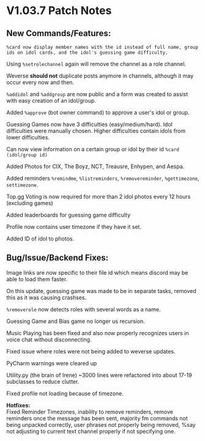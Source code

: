 # **V1.03.7 Patch Notes**  

## **New Commands/Features:**  
`%card now display member names with the id instead of full name, group ids on idol cards, and the idol's guessing game difficulty.`  

Using `%setrolechannel` again will remove the channel as a role channel.  

Weverse **should not** duplicate posts anymore in channels, although it may occur every now and then.  

`%addidol` and `%addgroup` are now public and a form was created to assist with easy creation of an idol/group.  

Added `%approve` (bot owner command) to approve a user's idol or group.  

Guessing Games now have 3 difficulties (easy/medium/hard). Idol difficulties were manually chosen. Higher difficulties contain idols from lower difficulties.  

Can now view information on a certain group or idol by their id `%card (idol/group id)`  

Added Photos for CIX, The Boyz, NCT, Treausre, Enhypen, and Aespa.  

Added reminders `%remindme`, `%listreminders`, `%removereminder`, `%gettimezone`, `settimezone`.  

Top.gg Voting is now required for more than 2 idol photos every 12 hours (excluding games)  

Added leaderboards for guessing game difficulty  

Profile now contains user timezone if they have it set.  

Added ID of idol to photos.  


## **Bug/Issue/Backend Fixes:**  
Image links are now specific to their file id which means discord may be able to load them faster.  

On this update, guessing game was made to be in separate tasks, removed this as it was causing crashses.  

`%removerole` now detects roles with several words as a name.  

Guessing Game and Bias game no longer us recursion.  

Music Playing has been fixed and also now properly recognizes users in voice chat without disconnecting.  

Fixed issue where roles were not being added to weverse updates.  

PyCharm warnings were cleared up  

Utility.py (the brain of Irene) ~3000 lines were refactored into about 17-19 subclasses to reduce clutter.  

Fixed profile not loading because of timezone.  

**Hotfixes:**  
Fixed Reminder Timezones, inability to remove reminders, remove reminders once the message has been sent,
majority fm commands not being unpacked correctly, user phrases not properly being removed, %say not adjusting to current text channel properly if not specifying one.  



